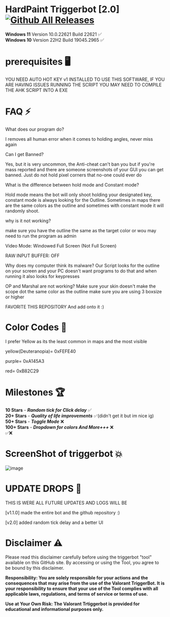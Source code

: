 # HardPaint Triggerbot [2.0] [![Github All Releases](https://img.shields.io/github/downloads/NotCoolHck/Hardpaints-Valorant-Triggerbot/total)]()

**Windows 11** Version 10.0.22621 Build 22621 ✅                                      
**Windows 10** Version 22H2 Build 19045.2965 ✅

# prerequisites 🖥️

YOU NEED AUTO HOT KEY v1 INSTALLED TO USE THIS SOFTWARE, IF YOU ARE HAVING ISSUES RUNNING THE SCRIPT YOU MAY NEED TO COMPILE THE AHK SCRIPT INTO A EXE

# FAQ ⚡

What does our program do?

I removes all human error when it comes to holding angles, never miss again

Can I get Banned?

Yes, but it is very uncommon, the Anti-cheat can't ban you but if you're mass reported and there are someone screenshots of your GUI you can get banned. Just do not hold pixel corners that no-one could ever do

What is the difference between hold mode and Constant mode?

Hold mode means the bot will only shoot holding your designated key, constant mode is
 always looking for the Outline. Sometimes in maps there are the same colors as the 
 outline and sometimes with constant mode it will randomly shoot.
 
why is it not working?

make sure you have the outline the same as the target color or wou may need to run the program as admin

Video Mode: Windowed Full Screen (Not Full Screen)

RAW INPUT BUFFER: OFF

Why does my computer think its malware?
Our Script looks for the outline on your screen and your PC doesn't want programs to do 
that and when running it also looks for keypresses

OP and Marshal are not working?
Make sure your skin doesn't make the scope dot the same color as the outline
make sure you are using 3 boxsize or higher


FAVORITE THIS REPOSITORY
And add onto it :)

# Color Codes 🌈

I prefer Yellow as its the least common in maps and the most visible

yellow(Deuteranopia)= 0xFEFE40

purple= 0xA145A3

red= 0xB82C29


# Milestones 🏆
**10 Stars** - ***Random tick for Click delay*** ✅                             
**20+ Stars** - ***Quality of life improvements***  ✅(didn't get it but im nice ig)                                                                 
**50+ Stars** - ***Toggle Mode*** ❌       
**100+ Stars** - ***Dropdown for colors And More+++*** ❌       
✅❌
# ScreenShot of triggerbot 💥

![image](https://github.com/user-attachments/assets/91631190-ca86-45b7-bfb0-018b728d126a)



# UPDATE DROPS 🎉

THIS IS WERE ALL FUTURE UPDATES AND LOGS WILL BE

[v1.1.0] made the entire bot and the github repository :)

[v2.0] added random tick delay and a better UI

# Disclaimer ⚠️

Please read this disclaimer carefully before using the triggerbot "tool" available on this GitHub site. By accessing or using the Tool, you agree to be bound by this disclaimer.

**Responsibility: You are solely responsible for your actions and the consequences that may arise from the use of the Valorant TriggerBot. It is your responsibility to ensure that your use of the Tool complies with all applicable laws, regulations, and terms of service or terms of use.**

**Use at Your Own Risk: The Valorant Trtiggerbot is provided for educational and informational purposes only.**

